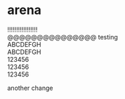 # arena
!!!!!!!!!!!!!!!!!    
@@@@@@@@@@@@@@@ 
testing  
ABCDEFGH  
ABCDEFGH  
123456  
123456  
123456  


another change
